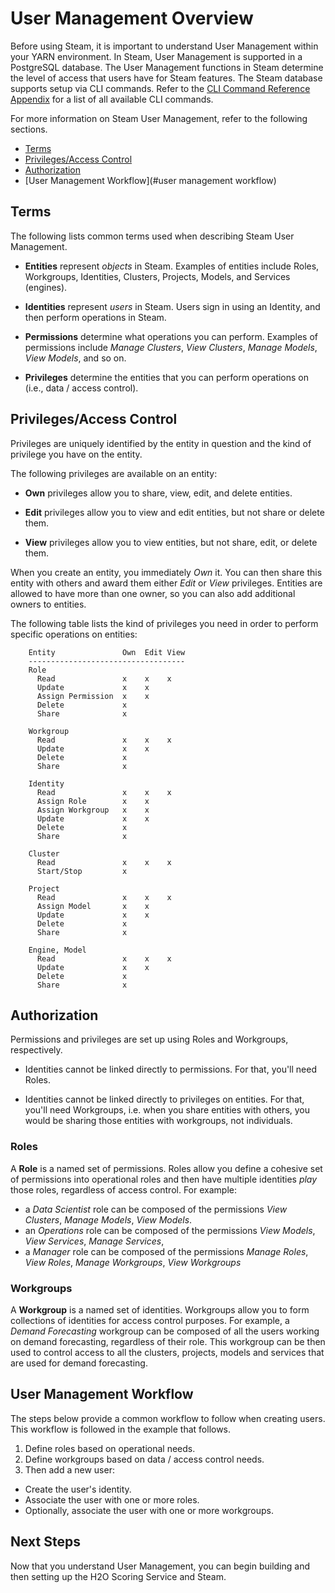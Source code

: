 # User Management Overview

Before using Steam, it is important to understand User Management within your YARN environment. In Steam, User Management is supported in a PostgreSQL database. The User Management functions in Steam determine the level of access that users have for Steam features. The Steam database supports setup via CLI commands. Refer to the [CLI Command Reference Appendix](CLIAppendix.md) for a list of all available CLI commands. 

For more information on Steam User Management, refer to the following sections. 

- [Terms](#terms)
- [Privileges/Access Control](#privileges)
- [Authorization](#authorization)
- [User Management Workflow](#user management workflow)

## <a name="terms"></a>Terms

The following lists common terms used when describing Steam User Management.  

- **Entities** represent *objects* in Steam. Examples of entities include Roles, Workgroups, Identities, Clusters, Projects, Models, and Services (engines). 

- **Identities** represent *users* in Steam. Users sign in using an Identity, and then perform operations in Steam.

- **Permissions** determine what operations you can perform. Examples of permissions include *Manage Clusters*, *View Clusters*, *Manage Models*, *View Models*, and so on.

- **Privileges** determine the entities that you can perform operations on (i.e., data / access control).



## <a name="privileges"></a>Privileges/Access Control

Privileges are uniquely identified by the entity in question and the kind of privilege you have on the entity.

The following privileges are available on an entity:

- **Own** privileges allow you to share, view, edit, and delete entities.

- **Edit** privileges allow you to view and edit entities, but not share or delete them.

- **View** privileges allow you to view entities, but not share, edit, or delete them.

When you create an entity, you immediately *Own* it. You can then share this entity with others and award them either *Edit* or *View* privileges. Entities are allowed to have more than one owner, so you can also add additional owners to entities. 

The following table lists the kind of privileges you need in order to perform specific operations on entities:


        Entity               Own  Edit View
        -----------------------------------
        Role
          Read               x    x    x
          Update             x    x
          Assign Permission  x    x
          Delete             x
          Share              x
          
        Workgroup
          Read               x    x    x
          Update             x    x
          Delete             x
          Share              x
        
        Identity
          Read               x    x    x
          Assign Role        x    x
          Assign Workgroup   x    x
          Update             x    x
          Delete             x
          Share              x
        
        Cluster
          Read               x    x    x
          Start/Stop         x
        
        Project
          Read               x    x    x
          Assign Model       x    x
          Update             x    x
          Delete             x
          Share              x
        
        Engine, Model
          Read               x    x    x
          Update             x    x
          Delete             x
          Share              x

## <a name="authorization"></a>Authorization

Permissions and privileges are set up using Roles and Workgroups, respectively.

- Identities cannot be linked directly to permissions. For that, you'll need Roles.

- Identities cannot be linked directly to privileges on entities. For that, you'll need Workgroups, i.e. when you share entities with others, you would be sharing those entities with workgroups, not individuals.

### Roles
A **Role** is a named set of permissions. Roles allow you define a cohesive set of permissions into operational roles and then have multiple identities *play* those roles, regardless of access control.
For example:

- a *Data Scientist* role can be composed of the permissions *View Clusters*, *Manage Models*, *View Models*.
- an *Operations* role can be composed of the permissions *View Models*, *View Services*, *Manage Services*,
- a *Manager* role can be composed of the permissions *Manage Roles*, *View Roles*, *Manage Workgroups*, *View Workgroups*

### Workgroups
A **Workgroup** is a named set of identities. Workgroups allow you to form collections of identities for access control purposes. For example, a *Demand Forecasting* workgroup can be composed of all the users working on demand forecasting, regardless of their role. This workgroup can be then used to control access to all the clusters, projects, models and services that are used for demand forecasting. 


## <a name="user management workflow"></a>User Management Workflow

The steps below provide a common workflow to follow when creating users. This workflow is followed in the example that follows.

1. Define roles based on operational needs.
2. Define workgroups based on data / access control needs.
3. Then add a new user:

 -	Create the user's identity.
 - Associate the user with one or more roles.
 - Optionally, associate the user with one or more workgroups. 

## Next Steps

Now that you understand User Management, you can begin building and then setting up the H2O Scoring Service and Steam.


